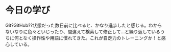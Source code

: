 # 今日の学び
Git?GitHub??状態だった数日前に比べると、かなり進歩したと感じる。わからないなりに色々といじったり、間違えて検索して修正して…と繰り返しているうちに何となく操作性や用語に慣れてきた。これが自走力のトレーニングか！と感心している。
